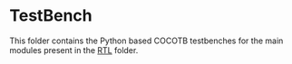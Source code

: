 # TestBench
This folder contains the Python based COCOTB testbenches for the main modules present in the [RTL](https://github.com/nigilmohra/COCOTB/tree/main/Examples/RTL) folder.
